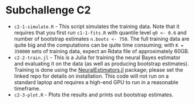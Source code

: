 # Subchallenge C2

* `c2-1-simulate.R` - This script simulates the training data. Note that it requires that you first run `c1-1-fits.R` with quantile level `q0 <- 0.6` and number of bootstrap estimates `n.boots <- 750`. The full training data are quite big and the computations can be quite time consuming; with `K = 350000` sets of training data, expect an Rdata file of approximately 60GB.
* `c2-2-train.jl` - This is a Julia for training the neural Bayes estimator and evaluating it on the data (as well as producing bootstrap estimates). Training is done using the [NeuralEstimators.jl](https://github.com/msainsburydale/NeuralEstimators.jl) package; please set the linked repo for details on installation. This code will not run on a standard laptop and requires a high-end GPU to run in a reasonable timeframe.
 * `c2-3-plot.R` - Plots the results and prints out bootstrap estimates.
